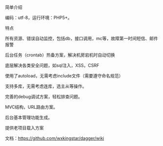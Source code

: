 
简单介绍

编码：utf-8，运行环境：PHP5+。

特点

所有资源、错误自动监控，包括db，接口调用，mc等，故障第一时间短信、邮件报警

后台任务（crontab）热备方案，解决机房宕机时自动切换

底层解决各类安全问题，如sql注入，XSS，CSRF

使用了autoload，无需考虑include文件（需要遵守命名规范）

支持多库，无需考虑连库，选主从等操作。

完善的debug调试方案，轻松排查问题。

MVC结构，URL路由方案。

后台基本管理功能生成。

提供老项目载入方案

文档：https://github.com/wxkingstar/dagger/wiki
